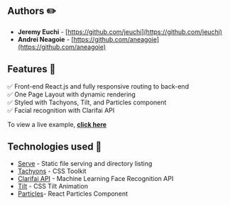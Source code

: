 
## Authors ✏️

-    **Jeremy Euchi**  -  [https://github.com/jeuchi](https://github.com/jeuchi)
-  **Andrei Neagoie** - [https://github.com/aneagoie](https://github.com/aneagoie)

## Features 🎤

✅ Front-end React.js and fully responsive routing to back-end\
✅ One Page Layout with dynamic rendering\
✅ Styled with Tachyons, Tilt, and Particles component\
✅ Facial recognition with Clarifai API 


To view a live example, **[click here](https://smart-brain-jeremy.herokuapp.com/)**

## Technologies used  🧰

-   [Serve](https://github.com/vercel/serve) - Static file serving and directory listing
-   [Tachyons](https://tachyons.io/) - CSS Toolkit
-   [Clarifai API](https://www.clarifai.com/) - Machine Learning Face Recognition API
- [Tilt](https://www.npmjs.com/package/react-tilt) - CSS Tilt Animation
- [Particles](https://www.npmjs.com/package/react-particles-js)- React Particles Component
